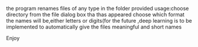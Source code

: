 the program renames files of any type in the folder provided
usage:choose directory from the file dialog box tha thas appeared
choose which format the names will be,either letters or digits(for the future ,deep learning is to be implemented to automatically give the files meaningful and short names 

Enjoy
